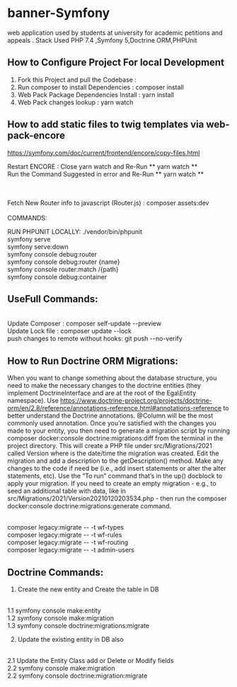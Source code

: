 # banner-Symfony

web application used by students at university for academic petitions and appeals . Stack Used PHP 7.4 ,Symfony
5,Doctrine ORM,PHPUnit

## How to Configure Project For local Development

1. Fork this Project and pull the Codebase :
   <br/>
2. Run composer to install Dependencies : composer install
   <br/>
3. Web Pack Package Dependencies Install : yarn install
   <br/>
4. Web Pack changes lookup : yarn watch
   <br/>

## How to add static files to twig templates via web-pack-encore

https://symfony.com/doc/current/frontend/encore/copy-files.html

Restart ENCORE : Close yarn watch and Re-Run ** yarn watch **
<br/>
Run the Command Suggested in error and Re-Run ** yarn watch **
<br/>
<br/>
<br/>

Fetch New Router info to javascript (Router.js) :
composer assets:dev
<br/>
<br/>
COMMANDS:

RUN PHPUNIT LOCALLY: ./vendor/bin/phpunit 
<br/>
symfony serve
<br/>
symfony serve:down<br/>
symfony console debug:router<br/>
symfony console debug:router {name}<br/>
symfony console router:match /{path}
<br/>
symfony console debug:container


## UseFull Commands:
<br/>
Update Composer : 
composer self-update --preview

<br/>
Update Lock file : composer update --lock

<br/>
push changes to remote without hooks: 
git push --no-verify 





## How to Run Doctrine ORM Migrations:
When you want to change something about the database structure, you need to make the necessary changes to the doctrine entities (they implement DoctrineInterface and are at the root of the Ega\Entity namespace). Use https://www.doctrine-project.org/projects/doctrine-orm/en/2.8/reference/annotations-reference.html#annotations-reference to better understand the Doctrine annotations. @Column will be the most commonly used annotation.
Once you’re satisfied with the changes you made to your entity, you then need to generate a migration script by running composer docker:console doctrine:migrations:diff from the terminal in the project directory. This will create a PHP file under src/Migrations/2021 called Version<Timestamp> where <Timestamp> is the date/time the migration was created.
Edit the migration and add a description to the getDescription() method. Make any changes to the code if need be (i.e., add insert statements or alter the alter statements, etc).
Use the “To run” command that’s in the up() docblock to apply your migration.
If you need to create an empty migration - e.g., to seed an additional table with data, like in src/Migrations/2021/Version20210120203534.php - then run the composer docker:console doctrine:migrations:generate command.


<br/>
composer legacy:migrate -- -t wf-types
<br/>
composer legacy:migrate -- -t wf-rules
<br/>
composer legacy:migrate -- -t wf-routing
<br/>
composer legacy:migrate -- -t admin-users



## Doctrine Commands:
1. Create the new entity and Create the table in DB 
<br/>
1.1 symfony console make:entity
<br/>
1.2 symfony console make:migration
<br/>
1.3 symfony console doctrine:migrations:migrate
   
2. Update the existing entity in DB also
<br/>
   2.1 Update the Entity Class add or Delete or Modify fields
<br/>
   2.2 symfony console make:migration
<br/>
   2.2 symfony console doctrine:migration:migrate



